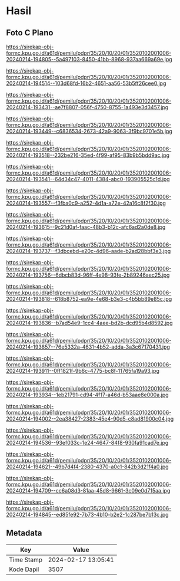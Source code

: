 # Hasil

## Foto C Plano

https://sirekap-obj-formc.kpu.go.id/a61d/pemilu/pdpr/35/20/10/20/01/3520102001006-20240214-194805--5a497103-8450-41bb-8968-937aa669a69e.jpg

https://sirekap-obj-formc.kpu.go.id/a61d/pemilu/pdpr/35/20/10/20/01/3520102001006-20240214-194514--103d68fd-16b2-4651-aa56-53b5ff26cee0.jpg

https://sirekap-obj-formc.kpu.go.id/a61d/pemilu/pdpr/35/20/10/20/01/3520102001006-20240214-193431--ae7f8807-056f-4750-8755-1a493e3d3457.jpg

https://sirekap-obj-formc.kpu.go.id/a61d/pemilu/pdpr/35/20/10/20/01/3520102001006-20240214-193449--c6836534-2673-42a9-9063-3f9bc9701e5b.jpg

https://sirekap-obj-formc.kpu.go.id/a61d/pemilu/pdpr/35/20/10/20/01/3520102001006-20240214-193518--232be216-35ed-4f99-af95-83b9b5bdd9ac.jpg

https://sirekap-obj-formc.kpu.go.id/a61d/pemilu/pdpr/35/20/10/20/01/3520102001006-20240214-193541--64d34c47-4011-4384-abc0-193905525c1d.jpg

https://sirekap-obj-formc.kpu.go.id/a61d/pemilu/pdpr/35/20/10/20/01/3520102001006-20240214-193557--f3fba0c9-a252-4d1a-a72e-42a16c8f2f30.jpg

https://sirekap-obj-formc.kpu.go.id/a61d/pemilu/pdpr/35/20/10/20/01/3520102001006-20240214-193615--9c21d0af-faac-48b3-b12c-afc6ad2a0de8.jpg

https://sirekap-obj-formc.kpu.go.id/a61d/pemilu/pdpr/35/20/10/20/01/3520102001006-20240214-193737--f3dbcebd-e20c-4d96-aade-b2ad28bbf3e3.jpg

https://sirekap-obj-formc.kpu.go.id/a61d/pemilu/pdpr/35/20/10/20/01/3520102001006-20240214-193756--6dbcb83d-96ff-4e98-93fe-2b89246aec25.jpg

https://sirekap-obj-formc.kpu.go.id/a61d/pemilu/pdpr/35/20/10/20/01/3520102001006-20240214-193818--618b8752-ea9e-4e68-b3e3-c4b5bb89e85c.jpg

https://sirekap-obj-formc.kpu.go.id/a61d/pemilu/pdpr/35/20/10/20/01/3520102001006-20240214-193836--b7ad54e9-1cc4-4aee-bd2b-dcd95b4d8592.jpg

https://sirekap-obj-formc.kpu.go.id/a61d/pemilu/pdpr/35/20/10/20/01/3520102001006-20240214-193857--76e5332a-4631-4b52-adda-3a3c67170431.jpg

https://sirekap-obj-formc.kpu.go.id/a61d/pemilu/pdpr/35/20/10/20/01/3520102001006-20240214-193911--0ff1821f-9b6c-4775-bc8f-11765fa19a93.jpg

https://sirekap-obj-formc.kpu.go.id/a61d/pemilu/pdpr/35/20/10/20/01/3520102001006-20240214-193934--1eb21791-cd94-4f17-a46d-b53aae8e000a.jpg

https://sirekap-obj-formc.kpu.go.id/a61d/pemilu/pdpr/35/20/10/20/01/3520102001006-20240214-194002--2ea38427-2383-45e4-90d5-c8ad81900c04.jpg

https://sirekap-obj-formc.kpu.go.id/a61d/pemilu/pdpr/35/20/10/20/01/3520102001006-20240214-194536--93ef033c-1e24-4647-84f8-930fa91cad7e.jpg

https://sirekap-obj-formc.kpu.go.id/a61d/pemilu/pdpr/35/20/10/20/01/3520102001006-20240214-194621--49b7d4f4-2380-4370-a0c1-842b3d21f4a0.jpg

https://sirekap-obj-formc.kpu.go.id/a61d/pemilu/pdpr/35/20/10/20/01/3520102001006-20240214-194709--cc6a08d3-81aa-45d8-9661-3c09e0d715aa.jpg

https://sirekap-obj-formc.kpu.go.id/a61d/pemilu/pdpr/35/20/10/20/01/3520102001006-20240214-194845--ed85fe92-7b73-4b10-b2e2-1c287be7b13c.jpg


## Metadata

| Key        | Value               |
| ---------- | ------------------- |
| Time Stamp | 2024-02-17 13:05:41 |
| Kode Dapil | 3507                |



